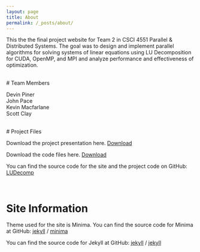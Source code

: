 ```yaml
---
layout: page
title: About
permalink: /_posts/about/
---
```


This the the final project website for Team 2 in CSCI 4551 Parallel & Distributed Systems. The goal was to design and implement parallel algorithms for solving systems
of linear equations using LU Decomposition for CUDA, OpenMP, and MPI and analyze performance and effectiveness of optimization.

<br/>
# Team Members


Devin Piner<br/>
John Pace<br/>
Kevin Macfarlane<br/>
Scott Clay<br/>

<br/>
# Project Files


Download the project presentation here. [Download](https://seclay2.github.io/LUDecomposition/files/presentation.pdf)  
  
Download the code files here. [Download](https://seclay2.github.io/LUDecomposition/files/allcode.zip)

You can find the source code for the site and the project code on GitHub:
[LUDecomp](https://github.com/seclay2/LUDecomposition)

<br/>

# Site Information


Theme used for the site is Minima.
You can find the source code for Minima at GitHub:
[jekyll][jekyll-organization] /
[minima](https://github.com/jekyll/minima)

You can find the source code for Jekyll at GitHub:
[jekyll][jekyll-organization] /
[jekyll](https://github.com/jekyll/jekyll)

[jekyll-organization]: https://github.com/jekyll
